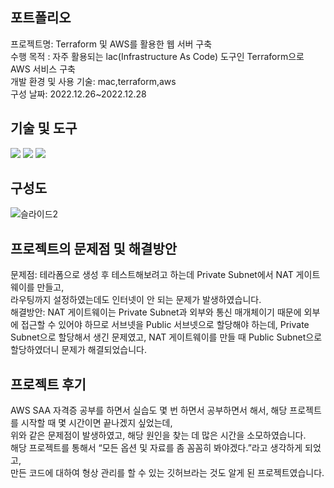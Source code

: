 포트폴리오
---

프로젝트명: Terraform 및 AWS를 활용한 웹 서버 구축 </br>
수행 목적 : 자주 활용되는 lac(Infrastructure As Code) 도구인 Terraform으로 AWS 서비스 구축 </br>
개발 환경 및 사용 기술: mac,terraform,aws </br>
구성 날짜: 2022.12.26~2022.12.28 </br>

기술 및 도구
---
<div align="left">
 <img src="https://img.shields.io/badge/AWS-232F3E?style=flat&logo=Amazon AWS&logoColor=white"/>
 <img src="https://img.shields.io/badge/Terraform-7B42BC?style=flat&logo=Terraform&logoColor=white"/>
 <img src="https://img.shields.io/badge/MacOS-000000?style=flat&logo=MacOS&logoColor=white"/>
</div>

구성도
---

![슬라이드2](https://user-images.githubusercontent.com/43263676/211309322-ae19edf0-0c40-428d-9afd-c065039a8444.JPG)


프로젝트의 문제점 및 해결방안
---
문제점: 테라폼으로 생성 후 테스트해보려고 하는데 Private Subnet에서 NAT 게이트웨이를 만들고, </br> 라우팅까지 설정하였는데도 인터넷이 안 되는 문제가 발생하였습니다.</br> 
해결방안: NAT 게이트웨이는 Private Subnet과 외부와 통신 매개체이기 때문에 외부에 접근할 수 있어야 하므로 서브넷을 Public 서브넷으로 할당해야 하는데,
Private Subnet으로 할당해서 생긴 문제였고, NAT 게이트웨이를 만들 때 Public Subnet으로 할당하였더니 문제가 해결되었습니다.

프로젝트 후기
---
AWS SAA 자격증 공부를 하면서 실습도 몇 번 하면서 공부하면서 해서, 해당 프로젝트를 시작할 때 몇 시간이면 끝나겠지 싶었는데, </br>
위와 같은 문제점이 발생하였고, 해당 원인을 찾는 데 많은 시간을 소모하였습니다. </br>
해당 프로젝트를 통해서 “모든 옵션 및 자료를 좀 꼼꼼히 봐야겠다.”라고 생각하게 되었고, </br> 만든 코드에 대하여 형상 관리를 할 수 있는 깃허브라는 것도 알게 된 프로젝트였습니다.

